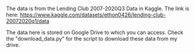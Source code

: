 The data is from the Lending Club 2007-2020Q3 Data in Kaggle. The link is here: https://www.kaggle.com/datasets/ethon0426/lending-club-20072020q1/data

The data here is stored on Google Drive to which you can access. Check the "download_data.py" for the script to download these data from my drive.